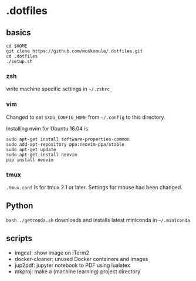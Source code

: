 # .dotfiles
## basics

```
cd $HOME
git clone https://github.com/moskomule/.dotfiles.git
cd .dotfiles
./setup.sh
```

### zsh
write machine specific settings in `~/.zshrc_`

### vim
Changed to set `$XDG_CONFIG_HOME` from `~/.config` to this directory.

Installing nvim for Ubuntu 16.04 is 

```
sudo apt-get install software-properties-common
sudo add-apt-repository ppa:neovim-ppa/stable
sudo apt-get update
sudo apt-get install neovim
pip install neovim
```

### tmux
`.tmux.conf` is for tmux 2.1 or later. Settings for mouse had been changed.

## Python
`bash ./getconda.sh` downloads and installs latest miniconda in `~/.miniconda`

## scripts

* imgcat: show image on iTerm2
* docker-cleaner: unused Docker containers and images
* jup2pdf: jupyter notebook to PDF using lualatex
* mkproj: make a (machine learning) project directory
